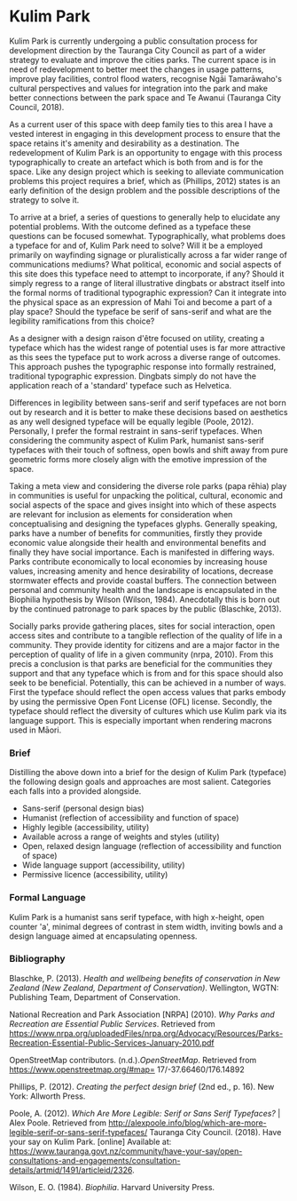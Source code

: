 # Kulim Park

Kulim Park is currently undergoing a public consultation process for development direction by the Tauranga City Council as part of a wider strategy to evaluate and improve the cities parks. The current space is in need of redevelopment to better meet the changes in usage patterns, improve play facilities, control flood waters, recognise Ngāi Tamarāwaho's cultural perspectives and values for integration into the park and make better connections between the park space and Te Awanui (Tauranga City Council, 2018).

As a current user of this space with deep family ties to this area I have a vested interest in engaging in this development process to ensure that the space retains it's amenity and desirability as a destination.
The redevelopment of Kulim Park is an opportunity to engage with this process typographically to create an artefact which is both from and is for the space. Like any design project which is seeking to alleviate communication problems this project requires a brief, which as (Phillips, 2012) states is an early definition of the design problem and the possible descriptions of the strategy to solve it.

To arrive at a brief, a series of questions to generally help to elucidate any potential problems. With the outcome defined as a typeface these questions can be focused somewhat. Typographically, what problems does a typeface for and of, Kulim Park need to solve? Will it be a employed primarily on wayfinding signage or pluralistically across a far wider range of communications mediums? What political, economic and social aspects of this site does this typeface need to attempt to incorporate, if any? Should it simply regress to a range of literal illustrative dingbats or abstract itself into the formal norms of traditional typographic expression? Can it integrate into the physical space as an expression of Mahi Toi and become a part of a play space? Should the typeface be serif of sans-serif and what are the legibility ramifications from this choice?

As a designer with a design raison d'être focused on utility, creating a typeface which has the widest range of potential uses is far more attractive as this sees the typeface put to work across a diverse range of outcomes. This approach pushes the typographic response into formally restrained, traditional typographic expression. Dingbats simply do not have the application reach of a 'standard' typeface such as Helvetica.

Differences in legibility between sans-serif and serif typefaces are not born out by research and it is better to make these decisions based on aesthetics as any well designed typeface will be equally legible (Poole, 2012). Personally, I prefer the formal restraint in sans-serif typefaces. When considering the community aspect of Kulim Park, humanist sans-serif typefaces with their touch of softness, open bowls and shift away from pure geometric forms more closely align with the emotive impression of the space.

Taking a meta view and considering the diverse role parks (papa rēhia) play in communities is useful for unpacking the political, cultural, economic and social aspects of the space and gives insight into which of these aspects are relevant for inclusion as elements for consideration when conceptualising and designing the typefaces glyphs. Generally speaking, parks have a number of benefits for communities, firstly they provide economic value alongside their health and environmental benefits and finally they have social importance. Each is manifested in differing ways. Parks contribute economically to local economies by increasing house values, increasing amenity and hence desirability of locations, decrease stormwater effects and provide coastal buffers. The connection between personal and community health and the landscape is encapsulated in the Biophilia hypothesis by Wilson (Wilson, 1984). Anecdotally this is born out by the continued patronage to park spaces by the public (Blaschke, 2013).

Socially parks provide gathering places, sites for social interaction, open access sites and contribute to a tangible reflection of the quality of life in a community. They provide identity for citizens and are a major factor in the perception of quality of life in a given community (nrpa, 2010). From this precis a conclusion is that parks are beneficial for the communities they support and that any typeface which is from and for this space should also seek to be beneficial. Potentially, this can be achieved in a number of ways. First the typeface should reflect the open access values that parks embody by using the permissive Open Font License (OFL) license. Secondly, the typeface should reflect the diversity of cultures which use Kulim park via its language support. This is especially important when rendering macrons used in Māori.

### Brief

Distilling the above down into a brief for the design of Kulim Park (typeface) the following design goals and approaches are most salient. Categories each falls into a provided alongside.

- Sans-serif (personal design bias)
- Humanist (reflection of accessibility and function of space)
- Highly legible (accessibility, utility)
- Available across a range of weights and styles (utility)
- Open, relaxed design language (reflection of accessibility and function of space)
- Wide language support (accessibility, utility)
- Permissive licence (accessibility, utility)

### Formal Language

Kulim Park is a humanist sans serif typeface, with high x-height, open counter 'a', minimal degrees of contrast in stem width, inviting bowls and a design language aimed at encapsulating openness.

### Bibliography

Blaschke, P. (2013). _Health and wellbeing benefits of conservation in New Zealand (New Zealand, Department of Conservation)_. Wellington, WGTN: Publishing Team, Department of Conservation.

National Recreation and Park Association [NRPA] (2010). _Why Parks and Recreation are Essential Public Services_. Retrieved from https://www.nrpa.org/uploadedFiles/nrpa.org/Advocacy/Resources/Parks-Recreation-Essential-Public-Services-January-2010.pdf

OpenStreetMap contributors. (n.d.)._OpenStreetMap_. Retrieved from https://www.openstreetmap.org/#map= 17/-37.66460/176.14892

Phillips, P. (2012). _Creating the perfect design brief_ (2nd ed., p. 16). New York: Allworth Press.

Poole, A. (2012). _Which Are More Legible: Serif or Sans Serif Typefaces?_ | Alex Poole. Retrieved from http://alexpoole.info/blog/which-are-more-legible-serif-or-sans-serif-typefaces/
Tauranga City Council. (2018). Have your say on Kulim Park. [online] Available at: https://www.tauranga.govt.nz/community/have-your-say/open-consultations-and-engagements/consultation-details/artmid/1491/articleid/2326.

Wilson, E. O. (1984). _Biophilia_. Harvard University Press.
